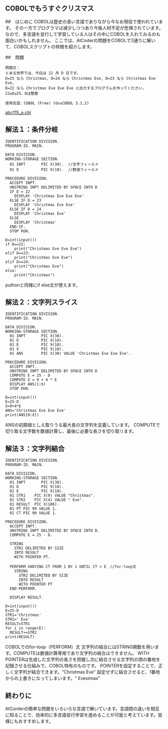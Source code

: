## COBOLでもうすぐクリスマス

##　はじめに
COBOLは歴史の長い言語でありながら今なお現役で使われています。
その一方でプログラマは減少しつつあり今後人材不足が危惧されています。
なので、多言語を並行して学習している人はその中にCOBOLを入れてみるのも面白いかもしれません。
ここでは、AtCoderの問題をCOBOLで3通りに解いて、COBOLスクリプトの特徴を紹介します。

##　問題
```
問題文：
とある世界では、今日は 12 月 D 日です。
D=25 なら Christmas, D=24 なら Christmas Eve, D=23 なら Christmas Eve Eve,
D=22 なら Christmas Eve Eve Eve と出力するプログラムを作ってください。
22≤D≤25、Dは整数

使用言語：COBOL (Free) (GnuCOBOL 3.1.2)
```
[abc115_a.cbl](https://atcoder.jp/contests/abc115/tasks/abc115_a)

## 解法１：条件分岐
```
IDENTIFICATION DIVISION.
PROGRAM-ID. MAIN.

DATA DIVISION.
WORKING-STORAGE SECTION.
  01 INPT       PIC X(30).  //文字フィールド
  01 D          PIC 9(10).  //数値フィールド

PROCEDURE DIVISION.
  ACCEPT INPT.
  UNSTRING INPT DELIMITED BY SPACE INTO D
  IF D = 22
    DISPLAY 'Christmas Eve Eve Eve'
  ELSE IF D = 23
    DISPLAY 'Christmas Eve Eve'
  ELSE IF D = 24
    DISPLAY 'Christmas Eve'
  ELSE
    DISPLAY 'Christmas'
  END-IF.
  STOP RUN.
```
```
D=int(input())
if D==22:
    print("Christmas Eve Eve Eve")
elif D==23:
    print("Christmas Eve Eve")
elif D==24:
    print("Christmas Eve")
else:
    print("Christmas")
```
puthonと同様にif else文が使えます。

## 解法２：文字列スライス
```
IDENTIFICATION DIVISION.
PROGRAM-ID. MAIN.

DATA DIVISION.
WORKING-STORAGE SECTION.
  01 INPT       PIC X(30).
  01 D          PIC 9(10).
  01 E          PIC 9(10).
  01 X          PIC 9(10).
  01 ANS        PIC X(30) VALUE 'Christmas Eve Eve Eve'.

PROCEDURE DIVISION.
  ACCEPT INPT.
  UNSTRING INPT DELIMITED BY SPACE INTO D
  COMPUTE E = 25 - D
  COMPUTE X = 9 + 4 * E
  DISPLAY ANS(1:X)
  STOP RUN.

```
```
D=int(input())
E=25-D
X=9+4*E
ANS='Christmas Eve Eve Eve'
print(ANS[0:X])
```
ANSの初期値としえ取りうる最大長の文字列を定義しています。
COMPUTEで切り取る文字数を数値計算し、最後に必要な長さを切り取リます。


## 解法３：文字列結合
```
IDENTIFICATION DIVISION.
PROGRAM-ID. MAIN.

DATA DIVISION.
WORKING-STORAGE SECTION.
  01 INPT       PIC X(30).
  01 D          PIC 9(10).
  01 E          PIC 9(10).
  01 STR1    PIC X(9) VALUE "Christmas".
  01 STR2    PIC X(4) VALUE " Eve".
  01 RESULT  PIC X(100).
  01 PT PIC 99 VALUE 1.
  01 CT PIC 99 VALUE 1.

PROCEDURE DIVISION.
  ACCEPT INPT.
  UNSTRING INPT DELIMITED BY SPACE INTO D.
  COMPUTE E = 25 - D.

  STRING 
    STR1 DELIMITED BY SIZE
    INTO RESULT
    WITH POINTER PT.

  PERFORM VARYING CT FROM 1 BY 1 UNTIL CT > E　//for-loop文
    STRING 
      STR2 DELIMITED BY SIZE
      INTO RESULT
      WITH POINTER PT
  END-PERFORM.

  DISPLAY RESULT.
```
```
D=int(input())
E=25-D
STR1='Christmas'
STR2=' Eve'
RESULT=STR1
for i in range(E):
  RESULT+=STR2
print(RESULT)

```
COBOLでのfor-loop（PERFORM）文
文字列の結合にはSTRING関数を用います。COMPUTEは数値計算専用であり文字列の結合はできません。
WITH POINTERは生成した文字列の長さを把握し次に結合させる文字列の頭の番地を記録させる仕組みで、COBOL特有のものです。
POINTERを設定することで、正しく文字列が結合できます。"Christmas Eve"
設定せずに結合させると、1番地からの上書きになってしまいます。" Evestmas"

## 終わりに
AtCorderの簡単な問題をいろいろな言語で解いています。言語間の違いを相互に知ることで、効率的に多言語並行学習を進めることが可能と考えています。皆様にもおすすめします。

